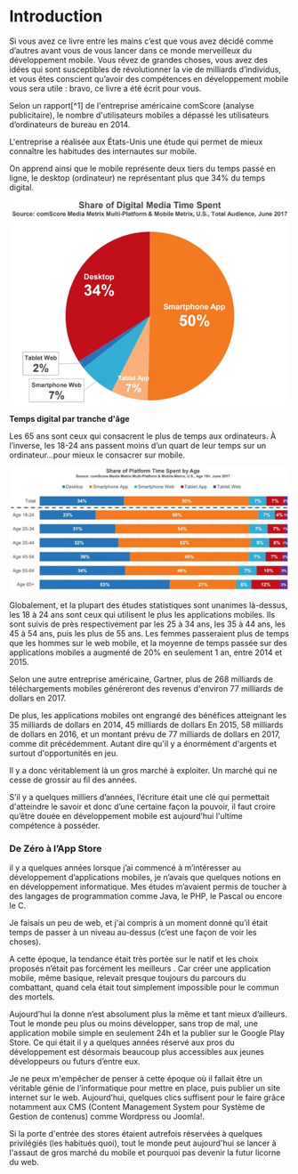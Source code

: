 # Introduction

Si vous avez ce livre entre les mains c’est que vous avez décidé comme d’autres avant vous de vous lancer dans ce monde merveilleux du développement mobile. Vous rêvez de grandes choses, vous avez des idées qui sont susceptibles de révolutionner la vie de milliards d’individus, et vous êtes conscient qu’avoir des compétences en développement mobile vous sera utile : bravo, ce livre a été écrit pour vous.

Selon un rapport[^1] de l'entreprise américaine comScore \(analyse publicitaire\), le nombre d'utilisateurs mobiles a dépassé les utilisateurs d’ordinateurs de bureau en 2014.

L'entreprise a réalisée aux États-Unis une étude qui permet de mieux connaître les habitudes des internautes sur mobile.

On apprend ainsi que le mobile représente deux tiers du temps passé en ligne, le desktop \(ordinateur\) ne représentant plus que 34% du temps digital.

![](/assets/comscore_digital_time.jpg)

**Temps digital par tranche d'âge**

Les 65 ans sont ceux qui consacrent le plus de temps aux ordinateurs. À l’inverse, les 18-24 ans passent moins d’un quart de leur temps sur un ordinateur...pour mieux le consacrer sur mobile.

![](/assets/mobile-desktop-age-612x269.jpg)

Globalement, et la plupart des études statistiques sont unanimes là-dessus, les 18 à 24 ans sont ceux qui utilisent le plus les applications mobiles. Ils sont suivis de près respectivement par les 25 à 34 ans, les 35 à 44 ans, les 45 à 54 ans, puis les plus de 55 ans. Les femmes passeraient plus de temps que les hommes sur le web mobile, et la moyenne de temps passée sur des applications mobiles a augmenté de 20% en seulement 1 an, entre 2014 et 2015.

Selon une autre entreprise américaine, Gartner, plus de 268 milliards de téléchargements mobiles généreront des revenus d'environ 77 milliards de dollars en 2017.

De plus, les applications mobiles ont engrangé des bénéfices atteignant les 35 milliards de dollars en 2014, 45 milliards de dollars En 2015, 58 milliards de dollars en 2016, et un montant prévu de 77 milliards de dollars en 2017, comme dit précédemment. Autant dire qu'il y a énormément d'argents et surtout d'opportunités en jeu.

Il y a donc véritablement là un gros marché à exploiter. Un marché qui ne cesse de grossir au fil des années.

S’il y a quelques milliers d’années, l’écriture était une clé qui permettait d'atteindre le savoir et donc d’une certaine façon la pouvoir, il faut croire qu’être douée en développement mobile est aujourd’hui l'ultime compétence à posséder.

### De Zéro à l’App Store

il y a quelques années lorsque j’ai commencé à m’intéresser au développement d’applications mobiles, je n’avais que quelques notions en en développement informatique. Mes études m’avaient permis de toucher à des langages de programmation comme Java, le PHP, le Pascal ou encore le C.

Je faisais un peu de web, et j'ai compris à un moment donné qu’il était temps de passer à un niveau au-dessus \(c’est une façon de voir les choses\).

A cette époque, la tendance était très portée sur le natif et les choix proposés n’était pas forcément les meilleurs . Car créer une application mobile, même basique, relevait presque toujours du parcours du combattant, quand cela était tout simplement impossible pour le commun des mortels.

Aujourd’hui la donne n’est absolument plus la même et tant mieux d’ailleurs. Tout le monde peu plus ou moins développer, sans trop de mal, une application mobile simple en seulement 24h et la publier sur le Google Play Store. Ce qui était il y a quelques années réservé aux pros du développement est désormais beaucoup plus accessibles aux jeunes développeurs ou futurs d’entre eux.

Je ne peux m'empêcher de penser à cette époque où il fallait être un véritable génie de l’informatique pour mettre en place, puis publier un site internet sur le web. Aujourd’hui, quelques clics suffisent pour le faire grâce notamment aux CMS \(Content Management System pour Système de Gestion de contenus\) comme Wordpress ou Joomla!.

Si la porte d'entrée des stores étaient autrefois réservées à quelques privilégiés \(les habitués quoi\), tout le monde peut aujourd'hui se lancer à l'assaut de gros marché du mobile et pourquoi pas devenir la futur licorne du web.


